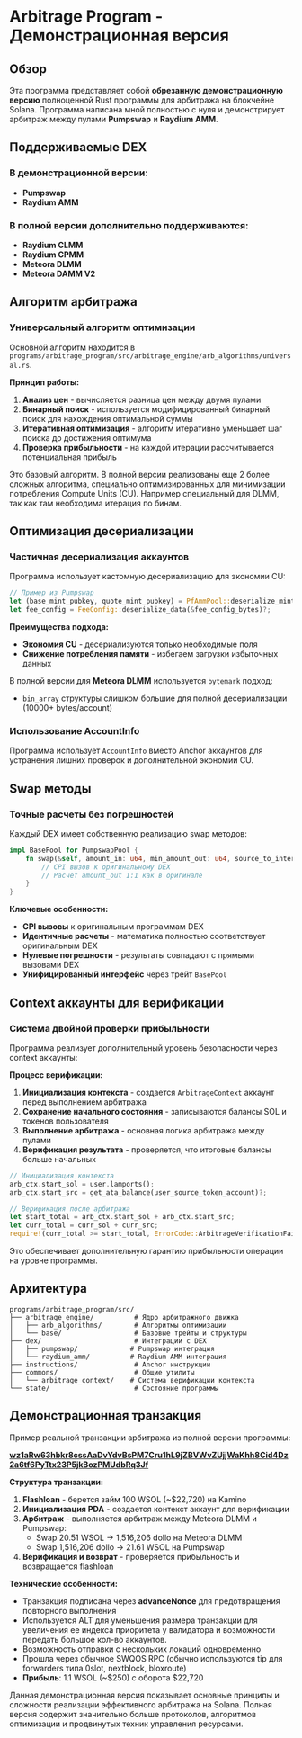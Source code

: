 # Arbitrage Program - Демонстрационная версия

## Обзор

Эта программа представляет собой **обрезанную демонстрационную версию** полноценной Rust программы для арбитража на блокчейне Solana. Программа написана мной полностью с нуля и демонстрирует арбитраж между пулами **Pumpswap** и **Raydium AMM**.

## Поддерживаемые DEX

### В демонстрационной версии:
- **Pumpswap**
- **Raydium AMM**

### В полной версии дополнительно поддерживаются:
- **Raydium CLMM**
- **Raydium CPMM**
- **Meteora DLMM**
- **Meteora DAMM V2**

## Алгоритм арбитража

### Универсальный алгоритм оптимизации

Основной алгоритм находится в `programs/arbitrage_program/src/arbitrage_engine/arb_algorithms/universal.rs`.

**Принцип работы:**
1. **Анализ цен** - вычисляется разница цен между двумя пулами
2. **Бинарный поиск** - используется модифицированный бинарный поиск для нахождения оптимальной суммы
3. **Итеративная оптимизация** - алгоритм итеративно уменьшает шаг поиска до достижения оптимума
4. **Проверка прибыльности** - на каждой итерации рассчитывается потенциальная прибыль

Это базовый алгоритм. В полной версии реализованы еще 2 более сложных алгоритма, специально оптимизированных для минимизации потребления Compute Units (CU). Например специальный для DLMM, так как там необходима итерация по бинам.

## Оптимизация десериализации

### Частичная десериализация аккаунтов

Программа использует кастомную десериализацию для экономии CU:

```rust
// Пример из Pumpswap
let (base_mint_pubkey, quote_mint_pubkey) = PfAmmPool::deserialize_mints(&pool_bytes)?;
let fee_config = FeeConfig::deserialize_data(&fee_config_bytes)?;
```

**Преимущества подхода:**
- **Экономия CU** - десериализуются только необходимые поля
- **Снижение потребления памяти** - избегаем загрузки избыточных данных

В полной версии для **Meteora DLMM** используется `bytemark` подход:
- `bin_array` структуры слишком большие для полной десериализации (10000+ bytes/account)

### Использование AccountInfo

Программа использует `AccountInfo` вместо Anchor аккаунтов для устранения лишних проверок и дополнительной экономии CU.

## Swap методы

### Точные расчеты без погрешностей

Каждый DEX имеет собственную реализацию swap методов:

```rust
impl BasePool for PumpswapPool {
    fn swap(&self, amount_in: u64, min_amount_out: u64, source_to_intermediate: bool) -> Result<()> {
        // CPI вызов к оригинальному DEX
        // Расчет amount_out 1:1 как в оригинале
    }
}
```

**Ключевые особенности:**
- **CPI вызовы** к оригинальным программам DEX
- **Идентичные расчеты** - математика полностью соответствует оригинальным DEX
- **Нулевые погрешности** - результаты совпадают с прямыми вызовами DEX
- **Унифицированный интерфейс** через трейт `BasePool`

## Context аккаунты для верификации

### Система двойной проверки прибыльности

Программа реализует дополнительный уровень безопасности через context аккаунты:

**Процесс верификации:**
1. **Инициализация контекста** - создается `ArbitrageContext` аккаунт перед выполнением арбитража
2. **Сохранение начального состояния** - записываются балансы SOL и токенов пользователя
3. **Выполнение арбитража** - основная логика арбитража между пулами
4. **Верификация результата** - проверяется, что итоговые балансы больше начальных

```rust
// Инициализация контекста
arb_ctx.start_sol = user.lamports();
arb_ctx.start_src = get_ata_balance(user_source_token_account)?;

// Верификация после арбитража
let start_total = arb_ctx.start_sol + arb_ctx.start_src;
let curr_total = curr_sol + curr_src;
require!(curr_total >= start_total, ErrorCode::ArbitrageVerificationFailed);
```

Это обеспечивает дополнительную гарантию прибыльности операции на уровне программы.

## Архитектура

```
programs/arbitrage_program/src/
├── arbitrage_engine/          # Ядро арбитражного движка
│   ├── arb_algorithms/        # Алгоритмы оптимизации
│   └── base/                  # Базовые трейты и структуры
├── dex/                       # Интеграции с DEX
│   ├── pumpswap/             # Pumpswap интеграция
│   └── raydium_amm/          # Raydium AMM интеграция
├── instructions/              # Anchor инструкции
├── commons/                   # Общие утилиты
│   └── arbitrage_context/    # Система верификации контекста
└── state/                     # Состояние программы
```

## Демонстрационная транзакция

Пример реальной транзакции арбитража из полной версии программы:

**[wz1aRw63hbkr8cssAaDvYdvBsPM7Cru1hL9jZBVWvZUjjWaKhh8Cid4Dz2a6tf6PyTtx23P5jkBozPMUdbRq3Jf](https://solscan.io/tx/wz1aRw63hbkr8cssAaDvYdvBsPM7Cru1hL9jZBVWvZUjjWaKhh8Cid4Dz2a6tf6PyTtx23P5jkBozPMUdbRq3Jf)**

**Структура транзакции:**
1. **Flashloan** - берется займ 100 WSOL (~$22,720) на Kamino
2. **Инициализация PDA** - создается контекст аккаунт для верификации
3. **Арбитраж** - выполняется арбитраж между Meteora DLMM и Pumpswap:
   - Swap 20.51 WSOL → 1,516,206 dollo на Meteora DLMM
   - Swap 1,516,206 dollo → 21.61 WSOL на Pumpswap
4. **Верификация и возврат** - проверяется прибыльность и возвращается flashloan

**Технические особенности:**
- Транзакция подписана через **advanceNonce** для предотвращения повторного выполнения
- Используется ALT для уменьшения размера транзакции для увеличения ее индекса приоритета у валидатора и возможности передать большое кол-во аккаунтов.
- Возможность отправки с нескольких локаций одновременно
- Прошла через обычное SWQOS RPC (обычно используются tip для forwarders типа 0slot, nextblock, bloxroute)
- **Прибыль**: 1.1 WSOL (~$250) с оборота $22,720

Данная демонстрационная версия показывает основные принципы и сложности реализации эффективного арбитража на Solana. Полная версия содержит значительно больше протоколов, алгоритмов оптимизации и продвинутых техник управления ресурсами.
